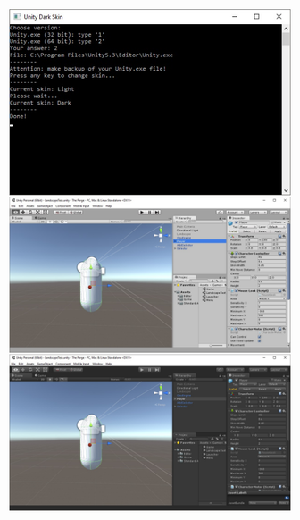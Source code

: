 <img src='UnityDarkSkin/Media/Preview.jpg'/>
<br/>
<img src='UnityDarkSkin/Media/LightSkin.jpg'/>
<br/>
<img src='UnityDarkSkin/Media/DarkSkin.jpg'/>
<br/>
